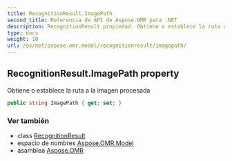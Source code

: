 ```yaml
---
title: RecognitionResult.ImagePath
second_title: Referencia de API de Aspose.OMR para .NET
description: RecognitionResult propiedad. Obtiene o establece la ruta a la imagen procesada
type: docs
weight: 10
url: /es/net/aspose.omr.model/recognitionresult/imagepath/
---
```

## RecognitionResult.ImagePath property

Obtiene o establece la ruta a la imagen procesada

```csharp
public string ImagePath { get; set; }
```

### Ver también

* class [RecognitionResult](../)
* espacio de nombres [Aspose.OMR.Model](../../recognitionresult/)
* asamblea [Aspose.OMR](../../../)


